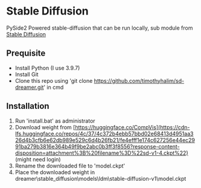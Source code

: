 # Stable Diffusion

PySide2 Powered stable-diffusion that can be run locally, sub module from [Stable Diffusion](https://github.com/timothyhalim/stable-diffusion)

## Prequisite
- Install Python (I use 3.9.7)
- Install Git
- Clone this repo using 'git clone https://github.com/timothyhalim/sd-dreamer.git' in cmd

## Installation
1. Run 'install.bat' as administrator 
2. Download weight from [https://huggingface.co/CompVis](https://cdn-lfs.huggingface.co/repos/4c/37/4c372b4ebb57bbd02e68413d4951aa326d4b3cfb6e62db989e529c6d4b26fb21/fe4efff1e174c627256e44ec2991ba279b3816e364b49f9be2abc0b3ff3f8556?response-content-disposition=attachment%3B%20filename%3D%22sd-v1-4.ckpt%22) (might need login)
3. Rename the downloaded file to 'model.ckpt' 
4. Place the downloaded weight in dreamer\stable_diffusion\models\ldm\stable-diffusion-v1\model.ckpt